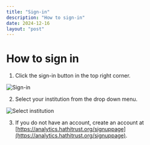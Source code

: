 ```yaml
---
title: "Sign-in"
description: "How to sign-in"
date: 2024-12-16
layout: "post"
---
```


# How to sign in

1. Click the sign-in button in the top right corner.
   
![Sign-in](../images/signin.png)

2. Select your institution from the drop down menu.
   
![Select institution](../images/institutions.png)

3. If you do not have an account, create an account at [https://analytics.hathitrust.org/signuppage](https://analytics.hathitrust.org/signuppage).
